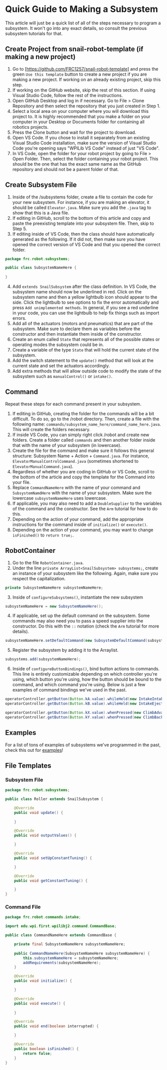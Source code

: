# Quick Guide to Making a Subsystem

This article will just be a quick list of all of the steps necessary to program a subsystem. It won't go into any exact details, so consult the previous subsystem tutorials for that.

## Create Project from snail-robot-template (if making a new project)

1. Go to [https://github.com/FRC1257/snail-robot-template] and press the green `Use this template` button to create a new project if you are making a new project. If working on an already existing project, skip this step.
2. If working on the GitHub website, skip the rest of this section. If using Visual Studio Code, follow the rest of the instructions.
3. Open GitHub Desktop and log in if necessary. Go to File > Clone Repository and then select the repository that you just created in Step 1.
4. Select a local area on your computer where you will download this project to. It is highly recommended that you make a folder on your computer in your Desktop or Documents folder for containing all robotics projects.
5. Press the Clone button and wait for the project to download.
6. Open VS Code. If you chose to install it separately from an existing Visual Studio Code installation, make sure the version of Visual Studio Code you're opening says "WPILib VS Code" instead of just "VS Code".
7. In VS Code, open the folder for your robot project by going to File > Open Folder. Then, select the folder containing your robot project. This should be the one that has the exact same name as the GitHub repository and should not be a parent folder of that.

## Create Subsystem File

1. Inside of the /subsystems folder, create a file to contain the code for your new subsystem. For instance, if you are making an elevator, it should be called `Elevator.java`. Make sure you add the `.java` tag to show that this is a Java file.
2. If editing in GitHub, scroll to the bottom of this article and copy and paste the preexisting template into your subsystem file. Then, skip to Step 5.
3. If editing inside of VS Code, then the class should have automatically generated as the following. If it did not, then make sure you have opened the correct version of VS Code and that you opened the correct folder.

```java
package frc.robot.subsystems;

public class SubsystemNameHere {
    
}
```

4. Add `extends SnailSubsystem` after the class definition. In VS Code, the subsystem name should now be underlined in red. Click on the subsystem name and then a yellow lightbulb icon should appear to the side. Click the lightbulb to see options to fix the error automatically and press `Add unimplemented methods`. In general, if you see a red underline in your code, you can use the lightbulb to help fix things such as import errors.
5. Add all of the actuators (motors and pneumatics) that are part of the subsystem. Make sure to declare them as variables before the constructor and then instantiate them inside of the constructor.
6. Create an enum called `State` that represents all of the possible states or operating modes the subsystem could be in.
7. Create a variable of the type `State` that will hold the current state of the subsystem. 
8. Add the switch statement to the `update()` method that will look at the current state and set the actuators accordingly.
9. Add extra methods that will allow outside code to modify the state of the subsystem such as `manualControl()` or `intake()`.

## Command

Repeat these steps for each command present in your subsystem.

1. If editing in GitHub, creating the folder for the commands will be a bit difficult. To do so, go to the /robot directory. Then, create a file with the following name: `commands/subsystem_name_here/command_name_here.java`. This will create the folders necessary.
2. If inside VS Code, you can simply right click /robot and create new folders. Create a folder called `commands` and then another folder inside that with the name of your subsystem (in lowercase).
3. Create the file for the command and make sure it follows this general structure: Subsystem Name + Action + `Command.java`. For instance, `ElevatorManualControlCommand.java` (sometimes shortened to `ElevatorManualCommand.java`).
4. Regardless of whether you are coding in GitHub or VS Code, scroll to the bottom of the article and copy the template for the Command into your file.
5. Replace `CommandNameHere` with the name of your command and `SubsystemNamdHere` with the name of your subsystem. Make sure the lowercase `subsystemNameHere` uses lowercase.
6. If applicable, you may also need to add a `DoubleSupplier` to the variables of the command and the constructor. See the `Arm` tutorial for how to do this.
7. Depending on the action of your command, add the appropriate instructions for the command inside of `initialize()` or `execute()`.
8. Depending on the action of your command, you may want to change `isFinished()` to `return true;`.

## RobotContainer

1. Go to the file `RobotContainer.java`.
2. Under the line `private ArrayList<SnailSubsystem> subsystems;`, create an instance of your subsystem like the following. Again, make sure you respect the capitalization.

```java
private SubsystemNameHere subsystemNameHere;
```

3. Inside of `configureSubsystems()`, instantiate the new subsystem

```java
subsystemNameHere = new SubsystemNameHere();
```

4. If applicable, set up the default command on the subsystem. Some commands may also need you to pass a speed supplier into the constructor. Do this with the `::` notation (check the `Arm` tutorial for more details).

```java
subsystemNameHere.setDefaultCommand(new SubsystemDefaultCommand(subsystemNameHere));
```

5. Register the subsystem by adding it to the Arraylist.

```java
subsystems.add(subsystemNameHere);
```

6. Inside of `configureButtonBindings()`, bind button actions to commands. This line is entirely customizable depending on which controller you're using, which button you're using, how the button should be bound to the command, and which command you're using. Below is just a few examples of command bindings we've used in the past.

```java
operatorController.getButton(Button.kA.value).whileHeld(new IntakeIntakeCommand(intake)); 
operatorController.getButton(Button.kB.value).whileHeld(new IntakeEjectCommand(intake));

operatorController.getButton(Button.kX.value).whenPressed(new ClimbAdvanceCommand(climb));
operatorController.getButton(Button.kY.value).whenPressed(new ClimbBackCommand(climb));
```

## Examples

For a list of tons of examples of subsystems we've programmed in the past, check this out for [examples](https://github.com/FRC1257/training-programs)!

## File Templates

### Subsystem File

```java
package frc.robot.subsystems;

public class Roller extends SnailSubsystem {

    @Override
    public void update() {
        
    }

    @Override
    public void outputValues() {

    }

    @Override
    public void setUpConstantTuning() {

    }

    @Override
    public void getConstantTuning() {

    }
}
```

### Command File

```java
package frc.robot.commands.intake;

import edu.wpi.first.wpilibj2.command.CommandBase;

public class CommandNameHere extends CommandBase {

    private final SubsystemNameHere subsystemNameHere;
    
    public CommandNameHere(SubsystemNameHere subsystemNameHere) {
        this.subsystemNameHere = subsystemNameHere;
        addRequirements(subsystemNameHere);
    }

    @Override
    public void initialize() {

    }

    @Override
    public void execute() {
        
    }

    @Override
    public void end(boolean interrupted) {

    }

    @Override
    public boolean isFinished() {
        return false;
    }
}
```
